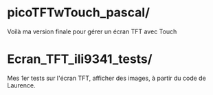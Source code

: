 # picoTFTwTouch_pascal/

Voilà ma version finale pour gérer un écran TFT avec Touch

# Ecran_TFT_ili9341_tests/

Mes 1er tests sur l'écran TFT, afficher des images, à partir du code de Laurence.